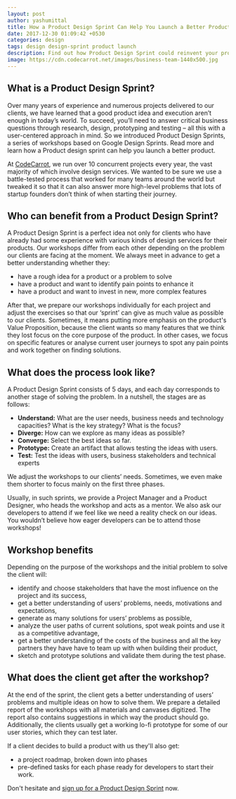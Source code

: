 ```yaml
---
layout: post
author: yashumittal
title: How a Product Design Sprint Can Help You Launch a Better Product
date: 2017-12-30 01:09:42 +0530
categories: design
tags: design design-sprint product launch
description: Find out how Product Design Sprint could reinvent your product's potential. Craft your idea with PDS so it fits your target audience.
image: https://cdn.codecarrot.net/images/business-team-1440x500.jpg
---
```


## What is a Product Design Sprint?

Over many years of experience and numerous projects delivered to our clients, we have learned that a good product idea and execution aren’t enough in today’s world. To succeed, you’ll need to answer critical business questions through research, design, prototyping and testing – all this with a user-centered approach in mind. So we introduced Product Design Sprints, a series of workshops based on Google Design Sprints. Read more and learn how a Product design sprint can help you launch a better product.

At [CodeCarrot](//www.codecarrot.net/), we run over 10 concurrent projects every year, the vast majority of which involve design services. We wanted to be sure we use a battle-tested process that worked for many teams around the world but tweaked it so that it can also answer more high-level problems that lots of startup founders don’t think of when starting their journey.

## Who can benefit from a Product Design Sprint?

A Product Design Sprint is a perfect idea not only for clients who have already had some experience with various kinds of design services for their products. Our workshops differ from each other depending on the problem our clients are facing at the moment. We always meet in advance to get a better understanding whether they:

* have a rough idea for a product or a problem to solve
* have a product and want to identify pain points to enhance it
* have a product and want to invest in new, more complex features

After that, we prepare our workshops individually for each project and adjust the exercises so that our ‘sprint’ can give as much value as possible to our clients. Sometimes, it means putting more emphasis on the product's Value Proposition, because the client wants so many features that we think they lost focus on the core purpose of the product. In other cases, we focus on specific features or analyse current user journeys to spot any pain points and work together on finding solutions.

## What does the process look like?

A Product Design Sprint consists of 5 days, and each day corresponds to another stage of solving the problem. In a nutshell, the stages are as follows:

* **Understand:** What are the user needs, business needs and technology capacities? What is the key strategy? What is the focus?
* **Diverge:** How can we explore as many ideas as possible?
* **Converge:** Select the best ideas so far.
* **Prototype:** Create an artifact that allows testing the ideas with users.
* **Test:** Test the ideas with users, business stakeholders and technical experts

We adjust the workshops to our clients’ needs. Sometimes, we even make them shorter to focus mainly on the first three phases.

Usually, in such sprints, we provide a Project Manager and a Product Designer, who heads the workshop and acts as a mentor. We also ask our developers to attend if we feel like we need a reality check on our ideas. You wouldn’t believe how eager developers can be to attend those workshops!

## Workshop benefits

Depending on the purpose of the workshops and the initial problem to solve the client will:

* identify and choose stakeholders that have the most influence on the project and its success,
* get a better understanding of users’ problems, needs, motivations and expectations,
* generate as many solutions for users’ problems as possible,
* analyze the user paths of current solutions, spot weak points and use it as a competitive advantage,
* get a better understanding of the costs of the business and all the key partners they have have to team up with when building their product,
* sketch and prototype solutions and validate them during the test phase.

## What does the client get after the workshop?

At the end of the sprint, the client gets a better understanding of users’ problems and multiple ideas on how to solve them. We prepare a detailed report of the workshops with all materials and canvases digitized. The report also contains suggestions in which way the product should go. Additionally, the clients usually get a working lo-fi prototype for some of our user stories, which they can test later.

If a client decides to build a product with us they'll also get:

* a project roadmap, broken down into phases
* pre-defined tasks for each phase ready for developers to start their work.

Don't hesitate and [sign up for a Product Design Sprint](//www.codecarrot.net/services/design-sprint.html) now.
